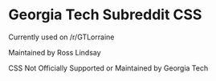 # Georgia Tech Subreddit CSS

Currently used on /r/GTLorraine

Maintained by Ross Lindsay

CSS Not Officially Supported or Maintained by Georgia Tech
